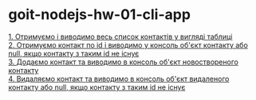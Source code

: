 # goit-nodejs-hw-01-cli-app

<a href="https://monosnap.com/file/wTYvTYnpFgGIg3u49mWINZr1LmwV45">1. Отримуємо і виводимо весь список контактів у вигляді таблиці</a><br>
<a href="https://monosnap.com/file/CLrf1ZzcLosaOlmuHjyBk5VNZyYS8E">2. Отримуємо контакт по id і виводимо у консоль об'єкт контакту або null, якщо контакту з таким id не існує</a><br>
<a href="https://monosnap.com/file/by0cGv19CH7xi0shFkQWBRHdojFiio">3. Додаємо контакт та виводимо в консоль об'єкт новоствореного контакту</a><br>
<a href="https://monosnap.com/file/R7xCPIIbILXw1KOIi9SfRVsMXTkXCi">4. Видаляємо контакт та виводимо в консоль об'єкт видаленого контакту або null, якщо контакту з таким id не існує</a>
